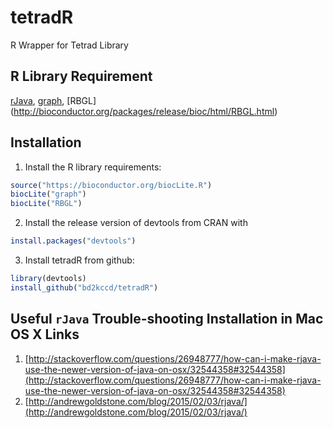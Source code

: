 # tetradR
R Wrapper for Tetrad Library

## R Library Requirement
[rJava](https://cran.r-project.org/web/packages/rJava/index.html), 
[graph](http://bioconductor.org/packages/release/bioc/html/graph.html),
[RBGL] (http://bioconductor.org/packages/release/bioc/html/RBGL.html)

## Installation

1. Install the R library requirements:
```R
source("https://bioconductor.org/biocLite.R")
biocLite("graph")
biocLite("RBGL")
```
2. Install the release version of devtools from CRAN with 
```R
install.packages("devtools")
```
3. Install tetradR from github:
```R
library(devtools)
install_github("bd2kccd/tetradR")
```

## Useful `rJava` Trouble-shooting Installation in Mac OS X Links

1. [http://stackoverflow.com/questions/26948777/how-can-i-make-rjava-use-the-newer-version-of-java-on-osx/32544358#32544358](http://stackoverflow.com/questions/26948777/how-can-i-make-rjava-use-the-newer-version-of-java-on-osx/32544358#32544358)
2. [http://andrewgoldstone.com/blog/2015/02/03/rjava/](http://andrewgoldstone.com/blog/2015/02/03/rjava/)
